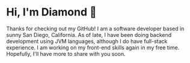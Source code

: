 # Hi, I'm Diamond :see_no_evil:

Thanks for checking out my GitHub! I am a software developer based in sunny San Diego, California. As of late, I have been doing backend development using JVM languages, although I do have full-stack experience. I am working on my front-end skills again in my free time.  Hopefully, I'll have more to share with you soon.
